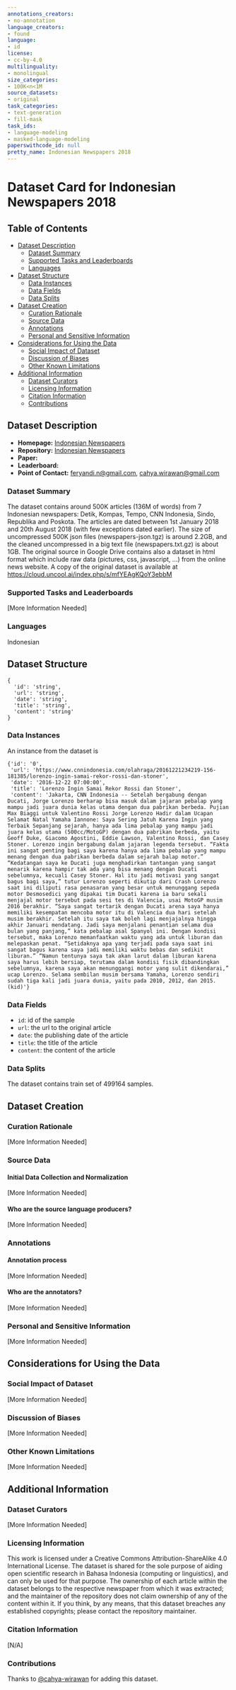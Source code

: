 ```yaml
---
annotations_creators:
- no-annotation
language_creators:
- found
language:
- id
license:
- cc-by-4.0
multilinguality:
- monolingual
size_categories:
- 100K<n<1M
source_datasets:
- original
task_categories:
- text-generation
- fill-mask
task_ids:
- language-modeling
- masked-language-modeling
paperswithcode_id: null
pretty_name: Indonesian Newspapers 2018
---
```


# Dataset Card for Indonesian Newspapers 2018

## Table of Contents
- [Dataset Description](#dataset-description)
  - [Dataset Summary](#dataset-summary)
  - [Supported Tasks and Leaderboards](#supported-tasks-and-leaderboards)
  - [Languages](#languages)
- [Dataset Structure](#dataset-structure)
  - [Data Instances](#data-instances)
  - [Data Fields](#data-fields)
  - [Data Splits](#data-splits)
- [Dataset Creation](#dataset-creation)
  - [Curation Rationale](#curation-rationale)
  - [Source Data](#source-data)
  - [Annotations](#annotations)
  - [Personal and Sensitive Information](#personal-and-sensitive-information)
- [Considerations for Using the Data](#considerations-for-using-the-data)
  - [Social Impact of Dataset](#social-impact-of-dataset)
  - [Discussion of Biases](#discussion-of-biases)
  - [Other Known Limitations](#other-known-limitations)
- [Additional Information](#additional-information)
  - [Dataset Curators](#dataset-curators)
  - [Licensing Information](#licensing-information)
  - [Citation Information](#citation-information)
  - [Contributions](#contributions)

## Dataset Description

- **Homepage:** [Indonesian Newspapers](https://github.com/feryandi/Dataset-Artikel)
- **Repository:** [Indonesian Newspapers](https://github.com/feryandi/Dataset-Artikel)
- **Paper:**
- **Leaderboard:**
- **Point of Contact:** [feryandi.n@gmail.com](mailto:feryandi.n@gmail.com),
[cahya.wirawan@gmail.com](mailto:cahya.wirawan@gmail.com)

### Dataset Summary

The dataset contains around 500K articles (136M of words) from 7 Indonesian newspapers: Detik, Kompas, Tempo,
CNN Indonesia, Sindo, Republika and Poskota. The articles are dated between 1st January 2018 and 20th August 2018
(with few exceptions dated earlier). The size of uncompressed 500K json files (newspapers-json.tgz) is around 2.2GB,
and the cleaned uncompressed in a big text file (newspapers.txt.gz) is about 1GB. The original source in Google Drive
contains also a dataset in html format which include raw data (pictures, css, javascript, ...)
from the online news website. A copy of the original dataset is available at
https://cloud.uncool.ai/index.php/s/mfYEAgKQoY3ebbM

### Supported Tasks and Leaderboards

[More Information Needed]

### Languages
Indonesian

## Dataset Structure
```
{
  'id': 'string',
  'url': 'string',
  'date': 'string',
  'title': 'string',
  'content': 'string'
}
```
### Data Instances

An instance from the dataset is

```
{'id': '0',
 'url': 'https://www.cnnindonesia.com/olahraga/20161221234219-156-181385/lorenzo-ingin-samai-rekor-rossi-dan-stoner',
 'date': '2016-12-22 07:00:00',
 'title': 'Lorenzo Ingin Samai Rekor Rossi dan Stoner',
 'content': 'Jakarta, CNN Indonesia -- Setelah bergabung dengan Ducati, Jorge Lorenzo berharap bisa masuk dalam jajaran pebalap yang mampu jadi juara dunia kelas utama dengan dua pabrikan berbeda. Pujian Max Biaggi untuk Valentino Rossi Jorge Lorenzo Hadir dalam Ucapan Selamat Natal Yamaha Iannone: Saya Sering Jatuh Karena Ingin yang Terbaik Sepanjang sejarah, hanya ada lima pebalap yang mampu jadi juara kelas utama (500cc/MotoGP) dengan dua pabrikan berbeda, yaitu Geoff Duke, Giacomo Agostini, Eddie Lawson, Valentino Rossi, dan Casey Stoner. Lorenzo ingin bergabung dalam jajaran legenda tersebut. “Fakta ini sangat penting bagi saya karena hanya ada lima pebalap yang mampu menang dengan dua pabrikan berbeda dalam sejarah balap motor.” “Kedatangan saya ke Ducati juga menghadirkan tantangan yang sangat menarik karena hampir tak ada yang bisa menang dengan Ducati sebelumnya, kecuali Casey Stoner. Hal itu jadi motivasi yang sangat bagus bagi saya,” tutur Lorenzo seperti dikutip dari Crash Lorenzo saat ini diliputi rasa penasaran yang besar untuk menunggang sepeda motor Desmosedici yang dipakai tim Ducati karena ia baru sekali menjajal motor tersebut pada sesi tes di Valencia, usai MotoGP musim 2016 berakhir. “Saya sangat tertarik dengan Ducati arena saya hanya memiliki kesempatan mencoba motor itu di Valencia dua hari setelah musim berakhir. Setelah itu saya tak boleh lagi menjajalnya hingga akhir Januari mendatang. Jadi saya menjalani penantian selama dua bulan yang panjang,” kata pebalap asal Spanyol ini. Dengan kondisi tersebut, maka Lorenzo memanfaatkan waktu yang ada untuk liburan dan melepaskan penat. “Setidaknya apa yang terjadi pada saya saat ini sangat bagus karena saya jadi memiliki waktu bebas dan sedikit liburan.” “Namun tentunya saya tak akan larut dalam liburan karena saya harus lebih bersiap, terutama dalam kondisi fisik dibandingkan sebelumnya, karena saya akan menunggangi motor yang sulit dikendarai,” ucap Lorenzo. Selama sembilan musim bersama Yamaha, Lorenzo sendiri sudah tiga kali jadi juara dunia, yaitu pada 2010, 2012, dan 2015. (kid)'}
```

### Data Fields
- `id`: id of the sample
- `url`: the url to the original article
- `date`: the publishing date of the article
- `title`: the title of the article
- `content`: the content of the article

### Data Splits

The dataset contains train set of 499164 samples.

## Dataset Creation

### Curation Rationale

[More Information Needed]

### Source Data

#### Initial Data Collection and Normalization

[More Information Needed]

#### Who are the source language producers?

[More Information Needed]

### Annotations

#### Annotation process

[More Information Needed]

#### Who are the annotators?
[More Information Needed]

### Personal and Sensitive Information

[More Information Needed]

## Considerations for Using the Data

### Social Impact of Dataset

[More Information Needed]

### Discussion of Biases

[More Information Needed]

### Other Known Limitations

[More Information Needed]

## Additional Information

### Dataset Curators

[More Information Needed]

### Licensing Information

This work is licensed under a Creative Commons Attribution-ShareAlike 4.0 International License. The dataset is shared for the sole purpose of aiding open scientific research in Bahasa Indonesia (computing or linguistics), and can only be used for that purpose. The ownership of each article within the dataset belongs to the respective newspaper from which it was extracted; and the maintainer of the repository does not claim ownership of any of the content within it. If you think, by any means, that this dataset breaches any established copyrights; please contact the repository maintainer.

### Citation Information

[N/A]

### Contributions

Thanks to [@cahya-wirawan](https://github.com/cahya-wirawan) for adding this dataset.